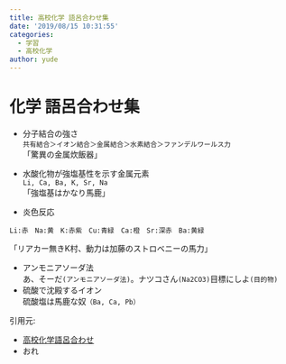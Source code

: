 ```yaml
---
title: 高校化学 語呂合わせ集
date: '2019/08/15 10:31:55'
categories:
  - 学習
  - 高校化学
author: yude
---
```


# 化学 語呂合わせ集
<!--more-->
* 分子結合の強さ   
`共有結合＞イオン結合＞金属結合＞水素結合＞ファンデルワールス力`  
「驚異の金属炊飯器」

* 水酸化物が強塩基性を示す金属元素  
`Li, Ca, Ba, K, Sr, Na`  
「強塩基はかなり馬鹿」

* 炎色反応  
```
Li:赤　Na:黄　K:赤紫　Cu:青緑　Ca:橙　Sr:深赤　Ba:黄緑
```  
「リアカー無きK村、動力は加藤のストロベニーの馬力」

* アンモニアソーダ法  
あ、そーだ`(アンモニアソーダ法)`。ナツコさん`(Na2CO3)`目標にしよ`(目的物)`
* 硫酸で沈殿するイオン  
硫酸塩は馬鹿な奴`（Ba, Ca, Pb）`

引用元:

* [高校化学語呂合わせ](http://chem.chu.jp/goro2.html)
* おれ
